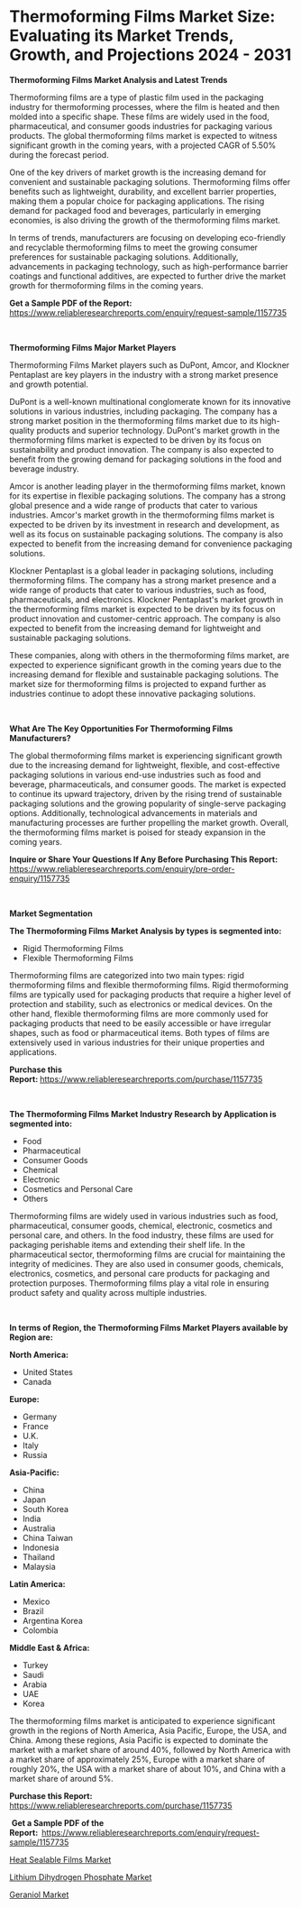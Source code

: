<p><h1>Thermoforming Films Market Size: Evaluating its Market Trends, Growth, and Projections 2024 - 2031</h1></p><p><strong>Thermoforming Films Market Analysis and Latest Trends</strong></p>
<p><p>Thermoforming films are a type of plastic film used in the packaging industry for thermoforming processes, where the film is heated and then molded into a specific shape. These films are widely used in the food, pharmaceutical, and consumer goods industries for packaging various products. The global thermoforming films market is expected to witness significant growth in the coming years, with a projected CAGR of 5.50% during the forecast period.</p><p>One of the key drivers of market growth is the increasing demand for convenient and sustainable packaging solutions. Thermoforming films offer benefits such as lightweight, durability, and excellent barrier properties, making them a popular choice for packaging applications. The rising demand for packaged food and beverages, particularly in emerging economies, is also driving the growth of the thermoforming films market.</p><p>In terms of trends, manufacturers are focusing on developing eco-friendly and recyclable thermoforming films to meet the growing consumer preferences for sustainable packaging solutions. Additionally, advancements in packaging technology, such as high-performance barrier coatings and functional additives, are expected to further drive the market growth for thermoforming films in the coming years.</p></p>
<p><strong>Get a Sample PDF of the Report:&nbsp;</strong> <a href="https://www.reliableresearchreports.com/enquiry/request-sample/1157735">https://www.reliableresearchreports.com/enquiry/request-sample/1157735</a></p>
<p>&nbsp;</p>
<p><strong>Thermoforming Films Major Market Players</strong></p>
<p><p>Thermoforming Films Market players such as DuPont, Amcor, and Klockner Pentaplast are key players in the industry with a strong market presence and growth potential. </p><p>DuPont is a well-known multinational conglomerate known for its innovative solutions in various industries, including packaging. The company has a strong market position in the thermoforming films market due to its high-quality products and superior technology. DuPont's market growth in the thermoforming films market is expected to be driven by its focus on sustainability and product innovation. The company is also expected to benefit from the growing demand for packaging solutions in the food and beverage industry.</p><p>Amcor is another leading player in the thermoforming films market, known for its expertise in flexible packaging solutions. The company has a strong global presence and a wide range of products that cater to various industries. Amcor's market growth in the thermoforming films market is expected to be driven by its investment in research and development, as well as its focus on sustainable packaging solutions. The company is also expected to benefit from the increasing demand for convenience packaging solutions.</p><p>Klockner Pentaplast is a global leader in packaging solutions, including thermoforming films. The company has a strong market presence and a wide range of products that cater to various industries, such as food, pharmaceuticals, and electronics. Klockner Pentaplast's market growth in the thermoforming films market is expected to be driven by its focus on product innovation and customer-centric approach. The company is also expected to benefit from the increasing demand for lightweight and sustainable packaging solutions.</p><p>These companies, along with others in the thermoforming films market, are expected to experience significant growth in the coming years due to the increasing demand for flexible and sustainable packaging solutions. The market size for thermoforming films is projected to expand further as industries continue to adopt these innovative packaging solutions.</p></p>
<p>&nbsp;</p>
<p><strong>What Are The Key Opportunities For Thermoforming Films Manufacturers?</strong></p>
<p><p>The global thermoforming films market is experiencing significant growth due to the increasing demand for lightweight, flexible, and cost-effective packaging solutions in various end-use industries such as food and beverage, pharmaceuticals, and consumer goods. The market is expected to continue its upward trajectory, driven by the rising trend of sustainable packaging solutions and the growing popularity of single-serve packaging options. Additionally, technological advancements in materials and manufacturing processes are further propelling the market growth. Overall, the thermoforming films market is poised for steady expansion in the coming years.</p></p>
<p><strong>Inquire or Share Your Questions If Any Before Purchasing This Report:</strong> <a href="https://www.reliableresearchreports.com/enquiry/pre-order-enquiry/1157735">https://www.reliableresearchreports.com/enquiry/pre-order-enquiry/1157735</a></p>
<p>&nbsp;</p>
<p><strong>Market Segmentation</strong></p>
<p><strong>The Thermoforming Films Market Analysis by types is segmented into:</strong></p>
<p><ul><li>Rigid Thermoforming Films</li><li>Flexible Thermoforming Films</li></ul></p>
<p><p>Thermoforming films are categorized into two main types: rigid thermoforming films and flexible thermoforming films. Rigid thermoforming films are typically used for packaging products that require a higher level of protection and stability, such as electronics or medical devices. On the other hand, flexible thermoforming films are more commonly used for packaging products that need to be easily accessible or have irregular shapes, such as food or pharmaceutical items. Both types of films are extensively used in various industries for their unique properties and applications.</p></p>
<p><strong>Purchase this Report:&nbsp;</strong><a href="https://www.reliableresearchreports.com/purchase/1157735">https://www.reliableresearchreports.com/purchase/1157735</a></p>
<p>&nbsp;</p>
<p><strong>The Thermoforming Films Market Industry Research by Application is segmented into:</strong></p>
<p><ul><li>Food</li><li>Pharmaceutical</li><li>Consumer Goods</li><li>Chemical</li><li>Electronic</li><li>Cosmetics and Personal Care</li><li>Others</li></ul></p>
<p><p>Thermoforming films are widely used in various industries such as food, pharmaceutical, consumer goods, chemical, electronic, cosmetics and personal care, and others. In the food industry, these films are used for packaging perishable items and extending their shelf life. In the pharmaceutical sector, thermoforming films are crucial for maintaining the integrity of medicines. They are also used in consumer goods, chemicals, electronics, cosmetics, and personal care products for packaging and protection purposes. Thermoforming films play a vital role in ensuring product safety and quality across multiple industries.</p></p>
<p>&nbsp;</p>
<p><strong>In terms of Region, the Thermoforming Films Market Players available by Region are:</strong></p>
<p>
    <p> <strong> North America: </strong>
        <ul>
            <li>United States</li>
            <li>Canada</li>
        </ul>
        </p> 
    <p> <strong> Europe: </strong>
        <ul>
            <li>Germany</li>
            <li>France</li>
            <li>U.K.</li>
            <li>Italy</li>
            <li>Russia</li>
        </ul>
        </p> 
    <p> <strong> Asia-Pacific: </strong>
        <ul>
            <li>China</li>
            <li>Japan</li>
            <li>South Korea</li>
            <li>India</li>
            <li>Australia</li>
            <li>China Taiwan</li>
            <li>Indonesia</li>
            <li>Thailand</li>
            <li>Malaysia</li>
        </ul>
        </p> 
    <p> <strong> Latin America: </strong>
        <ul>
            <li>Mexico</li>
            <li>Brazil</li>
            <li>Argentina Korea</li>
            <li>Colombia</li>
        </ul>
        </p> 
    <p> <strong> Middle East & Africa: </strong>
        <ul>
            <li>Turkey</li>
            <li>Saudi</li>
            <li>Arabia</li>
            <li>UAE</li>
            <li>Korea</li>
        </ul>
    </p>
    </p>
<p><p>The thermoforming films market is anticipated to experience significant growth in the regions of North America, Asia Pacific, Europe, the USA, and China. Among these regions, Asia Pacific is expected to dominate the market with a market share of around 40%, followed by North America with a market share of approximately 25%, Europe with a market share of roughly 20%, the USA with a market share of about 10%, and China with a market share of around 5%.</p></p>
<p><strong>Purchase this Report: </strong><a href="https://www.reliableresearchreports.com/purchase/1157735">https://www.reliableresearchreports.com/purchase/1157735</a></p>
<p>&nbsp;<strong>Get a Sample PDF of the Report:&nbsp;&nbsp;</strong><a href="https://www.reliableresearchreports.com/enquiry/request-sample/1157735">https://www.reliableresearchreports.com/enquiry/request-sample/1157735</a></p>
<p><strong></strong></p>
<p><p><a href="https://github.com/pgtimber/Market-Research-Report-List-1/blob/main/heat-sealable-films-market.md">Heat Sealable Films Market</a></p><p><a href="https://github.com/lataunyatinikmelvin59ilbd0dv/Market-Research-Report-List-1/blob/main/lithium-dihydrogen-phosphate-market.md">Lithium Dihydrogen Phosphate Market</a></p><p><a href="https://github.com/arionmp/Market-Research-Report-List-2/blob/main/geraniol-market.md">Geraniol Market</a></p></p>